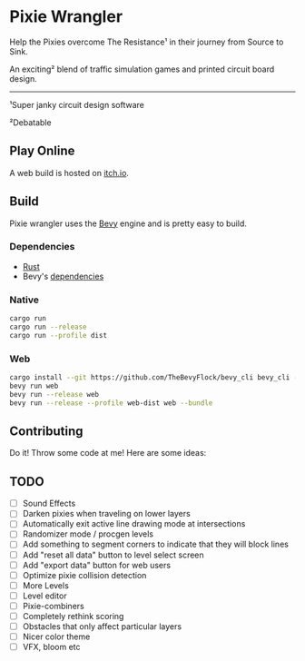 # Pixie Wrangler

Help the Pixies overcome The Resistance¹ in their journey from Source to Sink.

An exciting² blend of traffic simulation games and printed circuit board design.

---

¹Super janky circuit design software

²Debatable

## Play Online

A web build is hosted on [itch.io](https://euclidean-whale.itch.io/pixie-wrangler).

## Build

Pixie wrangler uses the [Bevy](https://bevyengine.org/) engine and is pretty easy to build.

### Dependencies

- [Rust](https://www.rust-lang.org/tools/install)
- Bevy's [dependencies](https://bevyengine.org/learn/quick-start/getting-started/setup/#installing-os-dependencies)

### Native

```bash
cargo run
cargo run --release
cargo run --profile dist
```

### Web

```bash
cargo install --git https://github.com/TheBevyFlock/bevy_cli bevy_cli --features wasm-opt
bevy run web
bevy run --release web
bevy run --release --profile web-dist web --bundle
```

## Contributing

Do it! Throw some code at me! Here are some ideas:

## TODO

- [ ] Sound Effects
- [ ] Darken pixies when traveling on lower layers
- [ ] Automatically exit active line drawing mode at intersections
- [ ] Randomizer mode / procgen levels
- [ ] Add something to segment corners to indicate that they will block lines
- [ ] Add "reset all data" button to level select screen
- [ ] Add "export data" button for web users
- [ ] Optimize pixie collision detection
- [ ] More Levels
- [ ] Level editor
- [ ] Pixie-combiners
- [ ] Completely rethink scoring
- [ ] Obstacles that only affect particular layers
- [ ] Nicer color theme
- [ ] VFX, bloom etc
